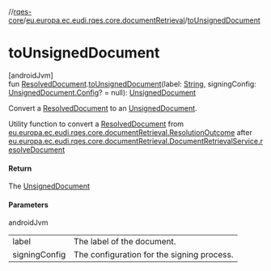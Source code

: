 //[rqes-core](../../index.md)/[eu.europa.ec.eudi.rqes.core.documentRetrieval](index.md)/[toUnsignedDocument](to-unsigned-document.md)

# toUnsignedDocument

[androidJvm]\
fun [ResolvedDocument](-resolved-document/index.md).[toUnsignedDocument](to-unsigned-document.md)(label: [String](https://kotlinlang.org/api/latest/jvm/stdlib/kotlin-stdlib/kotlin/-string/index.html), signingConfig: [UnsignedDocument.Config](../eu.europa.ec.eudi.rqes.core/-unsigned-document/-config/index.md)? = null): [UnsignedDocument](../eu.europa.ec.eudi.rqes.core/-unsigned-document/index.md)

Convert a [ResolvedDocument](-resolved-document/index.md) to an [UnsignedDocument](../eu.europa.ec.eudi.rqes.core/-unsigned-document/index.md).

Utility function to convert a [ResolvedDocument](-resolved-document/index.md) from [eu.europa.ec.eudi.rqes.core.documentRetrieval.ResolutionOutcome](-resolution-outcome/index.md) after [eu.europa.ec.eudi.rqes.core.documentRetrieval.DocumentRetrievalService.resolveDocument](-document-retrieval-service/resolve-document.md)

#### Return

The [UnsignedDocument](../eu.europa.ec.eudi.rqes.core/-unsigned-document/index.md)

#### Parameters

androidJvm

| | |
|---|---|
| label | The label of the document. |
| signingConfig | The configuration for the signing process. |
